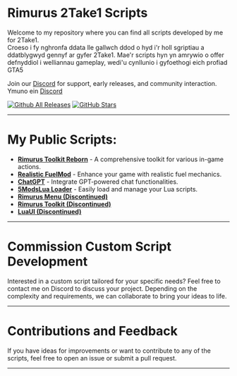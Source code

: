 # Rimurus 2Take1 Scripts

Welcome to my repository where you can find all scripts developed by me for 2Take1. <br/>
Croeso i fy nghronfa ddata lle gallwch ddod o hyd i'r holl sgriptiau a ddatblygwyd gennyf ar gyfer 2Take1. Mae'r scripts hyn yn amrywio o offer defnyddiol i welliannau gameplay, wedi'u cynllunio i gyfoethogi eich profiad GTA5 <br/> 

Join our [Discord](https://discord.gg/gee-skid) for support, early releases, and community interaction.  <br/>
Ymuno ein [Discord](https://discord.gg/gee-skid) 

[![Github All Releases](https://img.shields.io/github/downloads/Rimmuru/Rimurus-2T1-Scripts/total.svg)]()  [![GitHub Stars](https://img.shields.io/github/stars/Rimmuru/Rimurus-2T1-Scripts?style=flat-square)]()

--- 

# My Public Scripts:
- [**Rimurus Toolkit Reborn**](https://github.com/Rimmuru/Rimurus-2T1-Scripts/blob/main/Rimurus%20Scripts/ToolkitReborn/RimurusToolkit%20Reborn%20Features.md) - A comprehensive toolkit for various in-game actions.
- [**Realistic FuelMod**](https://github.com/GoldenLys/FuelMod/releases) - Enhance your game with realistic fuel mechanics.
- [**ChatGPT**](https://github.com/Rimmuru/Rimurus-2T1-Scripts/releases/tag/gpt1.0.2) - Integrate GPT-powered chat functionalities.
- [**5ModsLua Loader**](https://github.com/Rimmuru/Gta5-Mods-Lua-Loader) - Easily load and manage your Lua scripts.
- [**Rimurus Menu (Discontinued)**](https://github.com/Rimmuru/Rimurus-2T1-Scripts/tree/main/Rimurus%20Scripts/Rimurus%20Menu)
- [**Rimurus Toolkit (Discontinued)**](https://github.com/Rimmuru/Rimurus-2T1-Scripts/tree/main/Rimurus%20Scripts/Rimurus%20Toolkit)
- [**LuaUI (Discontinued)**](https://github.com/Rimmuru/Rimurus-2T1-Scripts/tree/main/Rimurus%20Scripts/LuaUI)

---

# Commission Custom Script Development
Interested in a custom script tailored for your specific needs? Feel free to contact me on Discord to discuss your project. Depending on the complexity and requirements, we can collaborate to bring your ideas to life.

---

# Contributions and Feedback
If you have ideas for improvements or want to contribute to any of the scripts, feel free to open an issue or submit a pull request.

---
